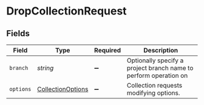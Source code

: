 # DropCollectionRequest


## Fields

| Field                                                            | Type                                                             | Required                                                         | Description                                                      |
| ---------------------------------------------------------------- | ---------------------------------------------------------------- | ---------------------------------------------------------------- | ---------------------------------------------------------------- |
| `branch`                                                         | *string*                                                         | :heavy_minus_sign:                                               | Optionally specify a project branch name to perform operation on |
| `options`                                                        | [CollectionOptions](../../models/shared/collectionoptions.md)    | :heavy_minus_sign:                                               | Collection requests modifying options.                           |